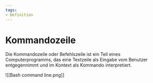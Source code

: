 ```yaml
---
tags:
- Definition
---
```

# Kommandozeile

Die Kommandozeile oder Befehlszeile ist ein Teil eines Computerprogramms, das eine Textzeile als Eingabe vom Benutzer entgegennimmt und im Kontext als Kommando interpretiert.

![[Bash command line.png]]
